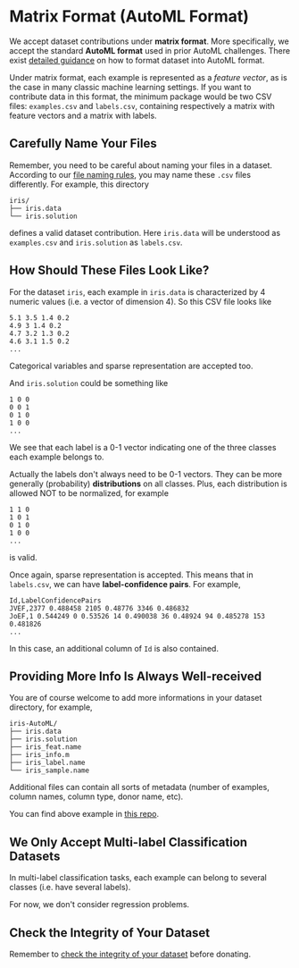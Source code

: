# Matrix Format (AutoML Format)

We accept dataset contributions under **matrix format**. More specifically, we accept the standard **AutoML format** used in prior AutoML challenges. There exist [detailed guidance](https://github.com/codalab/chalab/wiki/Help:-Wizard-%E2%80%90-Challenge-%E2%80%90-Data) on how to format dataset into AutoML format.

Under matrix format, each example is represented as a *feature vector*, as is the case in many classic machine learning settings. If you want to contribute data in this format, the minimum package would be two CSV files: `examples.csv` and `labels.csv`, containing respectively a matrix with feature vectors and a matrix with labels.

## Carefully Name Your Files
Remember, you need to be careful about naming your files in a dataset. According to our [file naming rules](https://github.com/zhengying-liu/autodl-contrib#carefully-name-your-files), you may name these `.csv` files differently. For example, this directory
```
iris/
├── iris.data
└── iris.solution
```

defines a valid dataset contribution. Here `iris.data` will be understood as `examples.csv` and `iris.solution` as `labels.csv`.

## How Should These Files Look Like?

For the dataset `iris`, each example in `iris.data` is characterized by 4 numeric values (i.e. a vector of dimension 4). So this CSV file looks like
```
5.1 3.5 1.4 0.2
4.9 3 1.4 0.2
4.7 3.2 1.3 0.2
4.6 3.1 1.5 0.2
...
```

Categorical variables and sparse representation are accepted too.

And `iris.solution` could be something like
```
1 0 0
0 0 1
0 1 0
1 0 0
...
```

We see that each label is a 0-1 vector indicating one of the three classes each example belongs to.

Actually the labels don't always need to be 0-1 vectors. They can be more generally (probability) **distributions** on all classes. Plus, each distribution is allowed NOT to be normalized, for example
```
1 1 0
1 0 1
0 1 0
1 0 0
...
```

is valid.

Once again, sparse representation is accepted. This means that in `labels.csv`, we can have **label-confidence pairs**. For example,
```
Id,LabelConfidencePairs
JVEF,2377 0.488458 2105 0.48776 3346 0.486832
JoEF,1 0.544249 0 0.53526 14 0.490038 36 0.48924 94 0.485278 153 0.481826
...
```

In this case, an additional column of `Id` is also contained.


## Providing More Info Is Always Well-received
You are of course welcome to add more informations in your dataset directory, for example,
```
iris-AutoML/
├── iris.data
├── iris.solution
├── iris_feat.name
├── iris_info.m
├── iris_label.name
└── iris_sample.name
```

Additional files can contain all sorts of metadata (number of examples, column names, column type, donor name, etc).

You can find above example in [this repo](https://github.com/zhengying-liu/autodl-contrib/tree/master/matrix_format/iris-AutoML).

## We Only Accept Multi-label Classification Datasets
In multi-label classification tasks, each example can belong to several classes (i.e. have several labels).

For now, we don't consider regression problems.

## Check the Integrity of Your Dataset
Remember to [check the integrity of your dataset](https://github.com/zhengying-liu/autodl-contrib#check-the-integrity-of-a-dataset) before donating.
